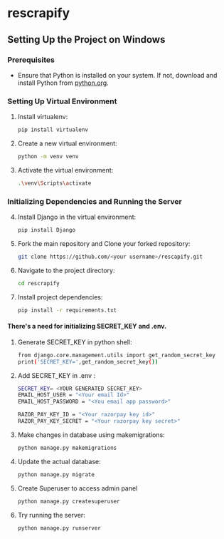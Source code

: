 # rescrapify

## Setting Up the Project on Windows

### Prerequisites
- Ensure that Python is installed on your system. If not, download and install Python from [python.org](https://www.python.org/).

### Setting Up Virtual Environment

1. Install virtualenv:
    ```bash
    pip install virtualenv
    ```

2. Create a new virtual environment:
    ```bash
    python -m venv venv
    ```

3. Activate the virtual environment:
    ```bash
    .\venv\Scripts\activate
    ```

### Initializing Dependencies and Running the Server

4. Install Django in the virtual environment:
    ```bash
    pip install Django
    ```

5. Fork the main repository and Clone your forked repository:
    ```bash
    git clone https://github.com/<your username>/rescapify.git
    ```

6. Navigate to the project directory:
    ```bash
    cd rescrapify
    ```

8. Install project dependencies:
    ```bash
    pip install -r requirements.txt
    ```

#### There's a need for initializing SECRET_KEY and .env.

1. Generate SECRET_KEY in python shell:
    ```bash
    from django.core.management.utils import get_random_secret_key
    print('SECRET_KEY=',get_random_secret_key())
    ```

2. Add SECRET_KEY in .env :
    
    ```bash
    SECRET_KEY= <YOUR GENERATED SECRET_KEY>
    EMAIL_HOST_USER = "<Your email Id>"
    EMAIL_HOST_PASSWORD = "<You email app password>" 

    RAZOR_PAY_KEY_ID = "<Your razorpay key id>"
    RAZOR_PAY_KEY_SECRET = "<Your razorpay key secret>"
    ```

9.  Make changes in database using makemigrations:
    ```bash
    python manage.py makemigrations
    ```

10. Update the actual database:
    ```bash
    python manage.py migrate
    ```

11. Create Superuser to access admin panel
    ```bash
    python manage.py createsuperuser
    ```

12. Try running the server:
    ```bash
    python manage.py runserver
    ```


